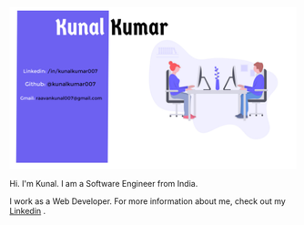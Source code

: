 ![github_banner](github_banner.jpg )


Hi. I'm Kunal. I am a Software Engineer from India.

I work as a Web Developer. For more information about me, check out my [Linkedin](https://www.linkedin.com/in/kunalkumar007) .
